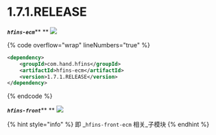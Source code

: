 # 1.7.1.RELEASE

_**`hfins-ecm`**_** ** ![](https://img.shields.io/badge/-1.7.1.RELEASE-brightgreen)

{% code overflow="wrap" lineNumbers="true" %}
```xml
<dependency>
    <groupId>com.hand.hfins</groupId>
    <artifactId>hfins-ecm</artifactId>
    <version>1.7.1.RELEASE</version>
</dependency>
```
{% endcode %}



_**`hfins-front`**_** ** ![](https://img.shields.io/badge/%E5%88%86%E6%94%AF-1.7.1.RELEASE-brightgreen?logo=gitlab)

{% hint style="info" %}
即 _`hfins-front-ecm` 相关_子模块
{% endhint %}



